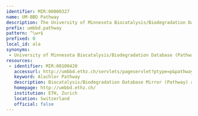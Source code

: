 ```yaml
---
identifier: MIR:00000327
name: UM-BBD Pathway
description: The University of Minnesota Biocatalysis/Biodegradation Database (UM-BBD) contains information on microbial biocatalytic reactions and biodegradation pathways for primarily xenobiotic, chemical compounds. The goal of the UM-BBD is to provide information on microbial enzyme-catalyzed reactions that are important for biotechnology. This collection refers to pathway information.
prefix: umbbd.pathway
pattern: ^\w+$
prefixed: 0
local_id: ala
synonyms:
 - University of Minnesota Biocatalysis/Biodegradation Database (Pathway)
resources:
 - identifier: MIR:00100420
   accessurl: http://umbbd.ethz.ch/servlets/pageservlet?ptype=p&pathway_abbr=${lid}
   keyword: Alachlor Pathway
   description: Biocatalysis/Biodegradation Database Mirror (Pathway) at ETH Zurich
   homepage: http://umbbd.ethz.ch/
   institution: ETH, Zurich
   location: Switzerland
   official: false
---
```

